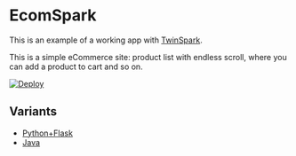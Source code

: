 # EcomSpark

This is an example of a working app with [TwinSpark](https://piranha.github.io/twinspark-js/).

This is a simple eCommerce site: product list with endless scroll, where you can
add a product to cart and so on.

[![Deploy](https://www.herokucdn.com/deploy/button.svg)](https://heroku.com/deploy)

## Variants

- [Python+Flask](https://github.com/vsolovyov/ecomspark-flask/)
- [Java](https://github.com/taraskovaliv/econspark-java/)
